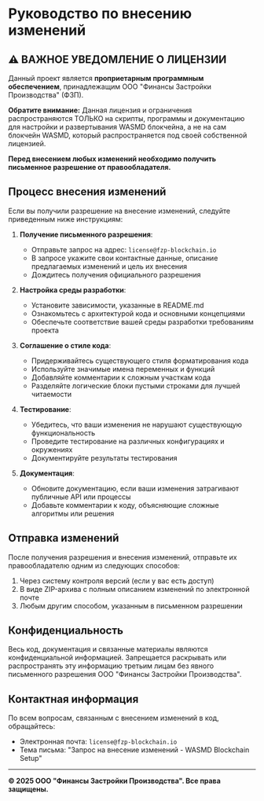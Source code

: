 # Руководство по внесению изменений

## ⚠️ ВАЖНОЕ УВЕДОМЛЕНИЕ О ЛИЦЕНЗИИ

Данный проект является **проприетарным программным обеспечением**, принадлежащим ООО "Финансы Застройки Производства" (ФЗП). 

**Обратите внимание:** Данная лицензия и ограничения распространяются ТОЛЬКО на скрипты, программы и документацию для настройки и развертывания WASMD блокчейна, а не на сам блокчейн WASMD, который распространяется под своей собственной лицензией.

**Перед внесением любых изменений необходимо получить письменное разрешение от правообладателя.**

## Процесс внесения изменений

Если вы получили разрешение на внесение изменений, следуйте приведенным ниже инструкциям:

1. **Получение письменного разрешения**:
   - Отправьте запрос на адрес: `license@fzp-blockchain.io`
   - В запросе укажите свои контактные данные, описание предлагаемых изменений и цель их внесения
   - Дождитесь получения официального разрешения

2. **Настройка среды разработки**:
   - Установите зависимости, указанные в README.md
   - Ознакомьтесь с архитектурой кода и основными концепциями
   - Обеспечьте соответствие вашей среды разработки требованиям проекта

3. **Соглашение о стиле кода**:
   - Придерживайтесь существующего стиля форматирования кода
   - Используйте значимые имена переменных и функций
   - Добавляйте комментарии к сложным участкам кода
   - Разделяйте логические блоки пустыми строками для лучшей читаемости

4. **Тестирование**:
   - Убедитесь, что ваши изменения не нарушают существующую функциональность
   - Проведите тестирование на различных конфигурациях и окружениях
   - Документируйте результаты тестирования

5. **Документация**:
   - Обновите документацию, если ваши изменения затрагивают публичные API или процессы
   - Добавьте комментарии к коду, объясняющие сложные алгоритмы или решения

## Отправка изменений

После получения разрешения и внесения изменений, отправьте их правообладателю одним из следующих способов:

1. Через систему контроля версий (если у вас есть доступ)
2. В виде ZIP-архива с полным описанием изменений по электронной почте
3. Любым другим способом, указанным в письменном разрешении

## Конфиденциальность

Весь код, документация и связанные материалы являются конфиденциальной информацией. 
Запрещается раскрывать или распространять эту информацию третьим лицам без явного письменного разрешения ООО "Финансы Застройки Производства".

## Контактная информация

По всем вопросам, связанным с внесением изменений в код, обращайтесь:
- Электронная почта: `license@fzp-blockchain.io`
- Тема письма: "Запрос на внесение изменений - WASMD Blockchain Setup"

---

**© 2025 ООО "Финансы Застройки Производства". Все права защищены.** 